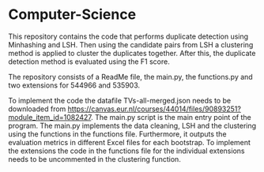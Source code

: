 # Computer-Science
This repository contains the code that performs duplicate detection using Minhashing and LSH. Then using the candidate pairs from LSH a clustering method is applied to cluster the duplicates together. After this, the duplicate detection method is evaluated using the F1 score. 

The repository consists of a ReadMe file, the main.py, the functions.py and two extensions for 544966 and 535903. 

To implement the code the datafile TVs-all-merged.json needs to be downloaded from  https://canvas.eur.nl/courses/44014/files/90893251?module_item_id=1082427. 
The main.py script is the main entry point of the program. The main.py implements the data cleaning, LSH and the clustering using the functions in the functions file. Furthermore, it outputs the evaluation metrics in different Excel files for each bootstrap. 
To implement the extensions the code in the functions file for the individual extensions needs to be uncommented in the clustering function. 

